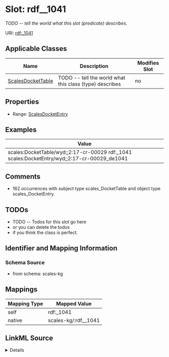 

# Slot: rdf__1041


_TODO -- tell the world what this slot (predicate) describes._





URI: [rdf:_1041](http://www.w3.org/1999/02/22-rdf-syntax-ns#_1041)



<!-- no inheritance hierarchy -->





## Applicable Classes

| Name | Description | Modifies Slot |
| --- | --- | --- |
| [ScalesDocketTable](../classes/ScalesDocketTable.md) | TODO -- tell the world what this class (type) describes |  no  |







## Properties

* Range: [ScalesDocketEntry](../classes/ScalesDocketEntry.md)






## Examples

| Value |
| --- |
| scales:DocketTable/wyd;;2:17-cr-00029 rdf:_1041 scales:DocketEntry/wyd;;2:17-cr-00029_de1041 |

## Comments

* 162 occurrences with subject type scales_DocketTable and object type scales_DocketEntry.

## TODOs

* TODO -- Todos for this slot go here
* or you can delete the todos
* if you think the class is perfect.

## Identifier and Mapping Information







### Schema Source


* from schema: scales-kg




## Mappings

| Mapping Type | Mapped Value |
| ---  | ---  |
| self | rdf:_1041 |
| native | scales-kg/:rdf__1041 |




## LinkML Source

<details>
```yaml
name: rdf__1041
description: TODO -- tell the world what this slot (predicate) describes.
todos:
- TODO -- Todos for this slot go here
- or you can delete the todos
- if you think the class is perfect.
comments:
- 162 occurrences with subject type scales_DocketTable and object type scales_DocketEntry.
examples:
- value: scales:DocketTable/wyd;;2:17-cr-00029 rdf:_1041 scales:DocketEntry/wyd;;2:17-cr-00029_de1041
from_schema: scales-kg
rank: 1000
slot_uri: rdf:_1041
alias: rdf__1041
domain_of:
- scales_DocketTable
range: scales_DocketEntry

```
</details>